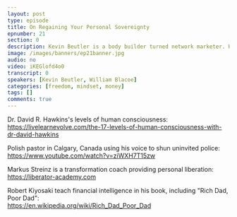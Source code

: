 ```yaml
---
layout: post
type: episode
title: On Regaining Your Personal Sovereignty
epnumber: 21
section: 0
description: Kevin Beutler is a body builder turned network marketer. Having recognised the great business opportunity that has come with the revolution in the financial technology sector, he is now a self-made millionaire. He not only lives with financial freedom, but with mental serenity and fulfillment. Today Kevin shares with us some of the changes and decisions that were vital to his personal and entrepreneurial development.
image: /images/banners/ep21banner.jpg
audio: no
video: iKEGlofd4o0
transcript: 0
speakers: [Kevin Beutler, William Blacoe]
categories: [freedom, mindset, money]
tags: []
comments: true
---
```

Dr. David R. Hawkins's levels of human consciousness:  
<a href="https://livelearnevolve.com/the-17-levels-of-human-consciousness-with-dr-david-hawkins">https://livelearnevolve.com/the-17-levels-of-human-consciousness-with-dr-david-hawkins</a>

Polish pastor in Calgary, Canada using his voice to shun uninvited police:  
<a href="https://www.youtube.com/watch?v=ziWXH7T15zw">https://www.youtube.com/watch?v=ziWXH7T15zw</a>

Markus Streinz is a transformation coach providing personal liberation:  
<a href="https://liberator-academy.com">https://liberator-academy.com</a>

Robert Kiyosaki teach financial intelligence in his book, including "Rich Dad, Poor Dad":  
<a href="https://en.wikipedia.org/wiki/Rich_Dad_Poor_Dad">https://en.wikipedia.org/wiki/Rich_Dad_Poor_Dad</a>